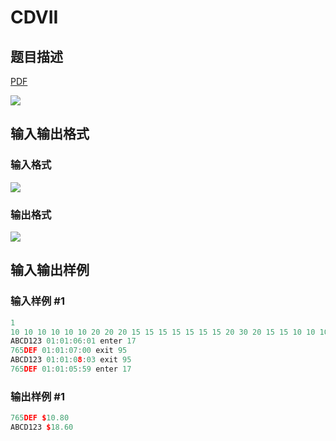 # CDVII

## 题目描述

[problemUrl]: https://uva.onlinejudge.org/index.php?option=com_onlinejudge&Itemid=8&category=13&page=show_problem&problem=1079

[PDF](https://uva.onlinejudge.org/external/101/p10138.pdf)

![](https://cdn.luogu.com.cn/upload/vjudge_pic/UVA10138/d91bf0cc163a30cdb9e4e4942a1ee3c1ac74a553.png)

## 输入输出格式

### 输入格式

![](https://cdn.luogu.com.cn/upload/vjudge_pic/UVA10138/940d13dd060464fd588bb7e905da9d55dac147db.png)

### 输出格式

![](https://cdn.luogu.com.cn/upload/vjudge_pic/UVA10138/7bb7e517cc1a61356627b00dcb0cb73425af5d26.png)

## 输入输出样例

### 输入样例 #1

```cpp
1
10 10 10 10 10 10 20 20 20 15 15 15 15 15 15 15 20 30 20 15 15 10 10 10
ABCD123 01:01:06:01 enter 17
765DEF 01:01:07:00 exit 95
ABCD123 01:01:08:03 exit 95
765DEF 01:01:05:59 enter 17
```


### 输出样例 #1

```cpp
765DEF $10.80
ABCD123 $18.60
```


